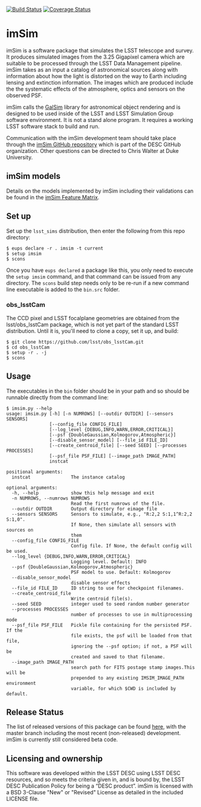 [![Build Status](https://travis-ci.org/LSSTDESC/imSim.svg?branch=master)](https://travis-ci.org/LSSTDESC/imSim)
[![Coverage Status](https://coveralls.io/repos/github/LSSTDESC/imSim/badge.svg?branch=master)](https://coveralls.io/github/LSSTDESC/imSim?branch=master)

# imSim
imSim is a software package that simulates the LSST telescope and survey.
It produces simulated images from the 3.25 Gigapixel camera which are suitable
to be processed through the LSST Data Management pipeline. imSim takes as an
input a catalog of astronomical sources along with information about how the light
is distorted on the way to Earth including lensing and extinction information.  The
images which are produced include the the systematic effects of the atmosphere,
optics and sensors on the observed PSF.

imSim calls the [GalSim](https://github.com/GalSim-developers/GalSim "GalSim GitHub Page") library for astronomical object rendering and is designed to be used inside of the
LSST and LSST Simulation Group software environment.  It is not a stand alone
program.  It requires a working LSST software stack to build and run.

Communication with the imSim development team should take place through the
[imSim GitHub repository](https://github.com/LSSTDESC/imSim) which is part of the
DESC GitHub organization.  Other questions can be directed to Chris Walter at Duke University.

## imSim models

Details on the models implemented by imSim including their validations can be found in the [imSim Feature Matrix](https://github.com/LSSTDESC/imSim/wiki/Feature-Matrix).

## Set up
Set up the `lsst_sims` distribution, then enter the following from
this repo directory:
```
$ eups declare -r . imsim -t current
$ setup imsim
$ scons
```
Once you have `eups declared` a package like this, you only need to
execute the `setup imsim` command, and that command can be issued from
any directory.  The `scons` build step needs only to be re-run if a
new command line executable is added to the `bin.src` folder.

### obs_lsstCam
The CCD pixel and LSST focalplane geometries are obtained from the
lsst/obs_lsstCam package, which is not yet part of the standard LSST
distribution.  Until it is, you'll need to clone a copy, set it up,
and build:
```
$ git clone https://github.com/lsst/obs_lsstCam.git
$ cd obs_lsstCam
$ setup -r . -j
$ scons
```

## Usage
The executables in the `bin` folder should be in your path and so
should be runnable directly from the command line:
```
$ imsim.py --help
usage: imsim.py [-h] [-n NUMROWS] [--outdir OUTDIR] [--sensors SENSORS]
                [--config_file CONFIG_FILE]
                [--log_level {DEBUG,INFO,WARN,ERROR,CRITICAL}]
                [--psf {DoubleGaussian,Kolmogorov,Atmospheric}]
                [--disable_sensor_model] [--file_id FILE_ID]
                [--create_centroid_file] [--seed SEED] [--processes PROCESSES]
                [--psf_file PSF_FILE] [--image_path IMAGE_PATH]
                instcat

positional arguments:
  instcat               The instance catalog

optional arguments:
  -h, --help            show this help message and exit
  -n NUMROWS, --numrows NUMROWS
                        Read the first numrows of the file.
  --outdir OUTDIR       Output directory for eimage file
  --sensors SENSORS     Sensors to simulate, e.g., "R:2,2 S:1,1^R:2,2 S:1,0".
                        If None, then simulate all sensors with sources on
                        them
  --config_file CONFIG_FILE
                        Config file. If None, the default config will be used.
  --log_level {DEBUG,INFO,WARN,ERROR,CRITICAL}
                        Logging level. Default: INFO
  --psf {DoubleGaussian,Kolmogorov,Atmospheric}
                        PSF model to use. Default: Kolmogorov
  --disable_sensor_model
                        disable sensor effects
  --file_id FILE_ID     ID string to use for checkpoint filenames.
  --create_centroid_file
                        Write centroid file(s).
  --seed SEED           integer used to seed random number generator
  --processes PROCESSES
                        number of processes to use in multiprocessing mode
  --psf_file PSF_FILE   Pickle file containing for the persisted PSF. If the
                        file exists, the psf will be loaded from that file,
                        ignoring the --psf option; if not, a PSF will be
                        created and saved to that filename.
  --image_path IMAGE_PATH
                        search path for FITS postage stamp images.This will be
                        prepended to any existing IMSIM_IMAGE_PATH environment
                        variable, for which $CWD is included by default.
```

## Release Status
The list of released versions of this package can be found [here](https://github.com/LSSTDESC/imSim/releases), with the master branch
including the most recent (non-released) development.  imSim is currently
still considered beta code.

## Licensing and ownership
This software was developed within the LSST DESC using LSST DESC resources, and
so meets the criteria given in, and is bound by, the LSST DESC Publication Policy
for being a “DESC product”.  imSim is licensed with a BSD 3-Clause "New" or "Revised" License as detailed in the included LICENSE file.
